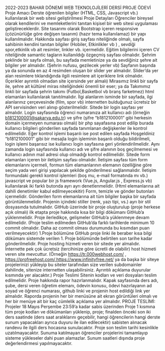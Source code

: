 2022-2023 BAHAR DÖNEMİ
WEB TEKNOLOJİLERİ DERSİ
PROJE ÖDEVİ
Proje Amacı
Derste öğrenilen bilgiler (HTML, CSS, Javascript vb.) kullanılarak bir web sitesi geliştirilmesi
Proje Detayları
Öğrenciler bireysel olarak kendilerini ve memleketlerini tanıtan kişisel bir web sitesi uygulaması
geliştireceklerdir.
Site tasarımı olarak Bootstrap içeren responsive (çözünürlüğe göre değişen tasarım) (hazır tema
kullanılamaz) bir yapı kullanılmalıdır.
Hakkında sayfası giriş sayfası niteliğinde olmalı, sayfa sahibinin kendini tanıtan bilgiler (Hobiler,
Etkinlikler vb ) , sevdiği spor,etkinlik vb ait resimler, linkler vb. içermelidir.
Eğitim bilgilerini içeren CV niteliğinde samantic tagların kullanıldığı özgeçmiş sayfası olmalıdır.
Şehrim şeklinde bir sayfa olmalı, bu sayfada memletinize ya da sevdiğiniz şehre ait bilgiler yer
almalıdır. (Şehrin nufusu, gezilecek yerler vb) Sayfanın başında ya da sonunda en az 4 resimden
oluşan bir slider yer almalıdır. Slider’da yer alan resimlere tıklandığında ilgili resimlere ait içeriklere
link olmalıdır.(İçerikler ayrıntılı olmadan site içersinde yer almalı)
Mirasımız linkli bir sayfa ile, şehre ait kültürel miras niteliğindeki önemli bir eser; ya da Takımımız
linkli bir sayfada şehrin takımı (Futbol,Basketbol vb branş farketmez) html elamanları kullanılarak
tanıtılmalıdır.
İlgi alanlarım isminde bir sayfada, ilgi alanlarınız çerçevesinde (film, spor vb) internetten bulduğunuz
ücretsiz bir API servisinden veri alınıp gösterilmelidir.
Sitede bir login sayfası yer almalıdır. Login sayfasında öğrenci numaranıza ait kullanıcı adı (örneğin
b1812100001@sakarya.edu.tr) ve şifre (şifre “b1812100001” gibi herkesin domain içermeyen
numarası olmalı) bir php sayafasına post edilip burada kullanıcı bilgileri gönderilen sayfada
tanımlanan değişkenler ile kontrol edilmelidir. Eğer kontrol işlemi başarılı ise post edilen sayfada
Hoşgeldiniz “b1812100001” gibi bir mesajla login işleminin başarılı olduğu bildirilmeli, login işlemi
başarısız ise kullanıcı login sayfasına geri yönlendirilmelidir. Aynı zamanda login sayfasında kullanıcı
adı ve şifre alanının boş geçilmemesi ve kullanıcı adının mail adresi olup olmadığı kontrol edilmelidir.
Sitede form elamanları içeren bir iletişim sayfası olmalıdır.
İletişim sayfası tüm form elemanlarını içermeli, formun tüm elamanlarının elemanın özelliğine
göre seçim yada veri girişi yapılacak şekilde gönderilmesi sağlanmalıdır.
İletişim formundaki gerekli kontrol işlemleri (boş mu, e-mail formatında mı vb.) javascript ve
popular bir js framework (Vue.js, Angular.js , Express.js vb) kullanılarak iki farklı butonda ayrı ayrı
denetlenmelidir. (Html elemanlarına ait dahili denetimler kabul edilmeyecekitir)
Form, temizle ve gönder butonları içermelidir.
Gönderilen form elemanlarına ait tüm bilgiler başka bir sayfada görüntülenmelidir.
Projenin içindeki stiller (renk, yazı tipi, vs.) ayrı bir stil dosyasında tutulmalıdır.
GitHub üzerinde bir proje oluşturulup (proje herkese açık olmalı) ilk etapta proje hakkında kısa bir
bilgi dökümanı GitHub’a yüklenmelidir. Proje ilerledikçe, gelişmeler GitHub’a yüklenmeye devam
edilmelidir. (Proje teslim edilmeden GitHub’da farklı tarihlerde minimum 10 commit olmalıdır. Daha
az commit olması durumunda bu kısımdan puan verilmeyecektir)
1.Proje bölümüne GitHub proje linki ile beraber kısa bilgi dökümanı sistemde verilen 1. Proje
bölümünde belirtilen son tarihe kadar gönderilmelidir.
Proje hosting hizmeti veren bir sitede yer almalıdır. İnternette pek çok ücretsiz (tercihinize göre
ücretli de olabilir) host hizmeti veren site mevcuttur. (Örneğin https://tr.000webhost.com/ ,
https://profreehost.com/,https://www.infinityfree.net/ ya da başka bir siteye projelerinizi yükleyip
bu siteler tarafından size verilen subdomainler dahilinde, sitenize internetten ulaşabilirsiniz. Ayrıntılı
açıklama duyurular kısmında yer alacaktır.)
Proje Teslimi
Sitenin kodları ve veri dosyaları teslim edilmelidir.
Proje hakkında rapor hazırlanmalıdır.
Kapak sayfasında ders adı, şube, dersi veren öğretim elemanı, ödevin konusu, ödevi hazırlayanın
ad soyad ve öğrenci numarası, github linki ve projenin host edildiği link yer almalıdır.
Raporda projenin her bir menüsüne ait ekran görüntüleri olmalı ve her bir menüye ait bir kaç
cümlelik açıklama yer almalıdır.
PROJE TESLİMİ: Projeler 18 Mayıs Perşembe 23:59’a kadar sabis üzerinden Proje 1 kısmına tüm proje
kodları ve dökümanları yüklenip, proje; finalden önceki son iki ders saatinde (ders saat aralıklarını
geçebilir, hangi öğrencilerin hangi derste sunum yapacakları ayrıca duyuru ile ilan edilecektir) sabisten
alınacak randevu ile ilgili ders hocasına sunulacaktır.
Proje son teslim tarihi kesinlikle uzatılmayacaktır.
Sunuma katılmayan öğrenciler projelerini tamamlayıp sisteme yükleseler dahi puan alamazlar.
Sunum saatleri dışında proje değerlendirmesi yapılmayacaktır.
